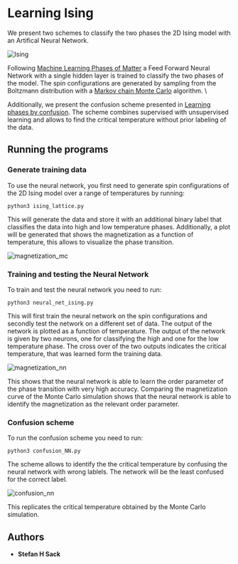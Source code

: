 # Learning Ising

We present two schemes to classify the two phases the 2D Ising model with an Artifical Neural Network.

![Ising](http://mathurl.com/y7ot2vl9.png)

Following [Machine Learning Phases of Matter](https://www.nature.com/articles/nphys4035) a Feed Forward Neural Network with a single hidden layer is trained to classify the two phases of the model. The spin configurations are generated by sampling from the Boltzmann distribution with a [Markov chain Monte Carlo](https://en.wikipedia.org/wiki/Markov_chain_Monte_Carlo) algorithm. \

Additionally, we present the confusion scheme presented in [Learning phases by confusion](https://www.nature.com/articles/nphys4037). The scheme combines supervised with unsupervised learning and allows to find the critical temperature without prior labeling of the data. 
 

## Running the programs

### Generate training data

To use the neural network, you first need to generate spin configurations of the 2D Ising model over a range of temperatures by running: 

```
python3 ising_lattice.py
```

This will generate the data and store it with an additional binary label that classifies the data into high and low temperature phases.
Additionally, a plot will be generated that shows the magnetization as a function of temperature, this allows to visualize the phase transition.

![magnetization_mc](https://user-images.githubusercontent.com/45107198/48675840-76f4ad80-eb5e-11e8-9520-19a3a14e4294.png)

### Training and testing the Neural Network

To train and test the neural network you need to run:

```
python3 neural_net_ising.py
```
 
This will first train the neural network on the spin configurations and secondly test the network on a different set of data.
The output of the network is plotted as a function of temperature. The output of the network is given by two neurons, one for classifying the high and one for the low temperature phase. The cross over of the two outputs indicates the critical temperature, that was learned form the training data.

![magnetization_nn](https://user-images.githubusercontent.com/45107198/48707754-b542a900-ec00-11e8-983e-52604775cfa5.png)

This shows that the neural network is able to learn the order parameter of the phase transition with very high accuracy.
Comparing the magnetization curve of the Monte Carlo simulation shows that the neural network is able to identify the magnetization as the relevant order parameter.

### Confusion scheme

To run the confusion scheme you need to run:

```
python3 confusion_NN.py
```

The scheme allows to identify the the critical temperature by confusing the neural network with wrong lablels. The network will be the least confused for the correct label. 

![confusion_nn](https://user-images.githubusercontent.com/45107198/48733990-661e6780-ec44-11e8-92f2-2923bba48401.png)

This replicates the critical temperature obtained by the Monte Carlo simulation.

## Authors

* **Stefan H Sack** 

